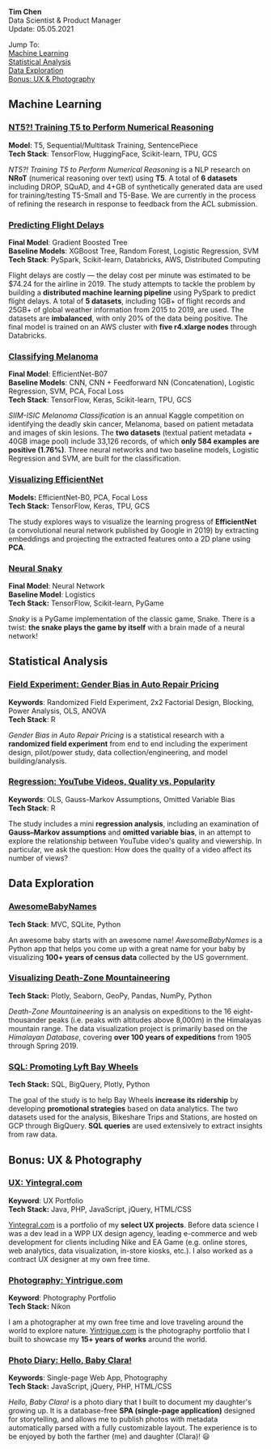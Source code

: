 **Tim Chen**  
Data Scientist & Product Manager  
Update: 05.05.2021  

Jump To:  
[Machine Learning](#machine_learning)  
[Statistical Analysis](#statistical_analysis)  
[Data Exploration](#data_exploration)  
[Bonus: UX & Photography](#others)    

<a name="machine_learning"></a>

## Machine Learning

### [NT5?! Training T5 to Perform Numerical Reasoning](./ml_nt5)  

**Model**: T5, Sequential/Multitask Training, SentencePiece  
**Tech Stack**: TensorFlow, HuggingFace, Scikit-learn, TPU, GCS      

*NT5?! Training T5 to Perform Numerical Reasoning* is a NLP research on **NRoT** (numerical reasoning over text) using **T5**. A total of **6 datasets** including DROP, SQuAD, and 4+GB of synthetically generated data are used for training/testing T5-Small and T5-Base. We are currently in the process of refining the research in response to feedback from the ACL submission.    

### [Predicting Flight Delays](./ml_flight_delays)  

**Final Model**: Gradient Boosted Tree  
**Baseline Models**: XGBoost Tree, Random Forest, Logistic Regression, SVM   
**Tech Stack**: PySpark, Scikit-learn, Databricks, AWS, Distributed Computing   

Flight delays are costly — the delay cost per minute was estimated to be $74.24 for the airline in 2019. The study attempts to tackle the problem by building a **distributed machine learning pipeline** using PySpark to predict flight delays. A total of **5 datasets**, including 1GB+ of flight records and 25GB+ of global weather information from 2015 to 2019, are used. The datasets are **imbalanced**, with only 20% of the data being positive. The final model is trained on an AWS cluster with **five r4.xlarge nodes** through Databricks.

### [Classifying Melanoma](./ml_melanoma)  

**Final Model**: EfficientNet-B07  
**Baseline Models**: CNN, CNN + Feedforward NN (Concatenation), Logistic Regression, SVM, PCA, Focal Loss  
**Tech Stack**: TensorFlow, Keras, Scikit-learn, TPU, GCS    

*SIIM-ISIC Melanoma Classification* is an annual Kaggle competition on identifying the deadly skin cancer, Melanoma, based on patient metadata and images of skin lesions. The **two datasets** (textual patient metadata + 40GB image pool) include 33,126 records, of which **only 584 examples are positive (1.76%)**. Three neural networks and two baseline models, Logistic Regression and SVM, are built for the classification.

### [Visualizing EfficientNet](./ml_visualizing_neural_net)  
**Models:** EfficientNet-B0, PCA, Focal Loss  
**Tech Stack:** TensorFlow, Keras, TPU, GCS     

The study explores ways to visualize the learning progress of **EfficientNet** (a convolutional neural network published by Google in 2019) by extracting embeddings and projecting the extracted features onto a 2D plane using **PCA**.

### [Neural Snaky](./ml_snaky) 
**Final Model**: Neural Network  
**Baseline Model**: Logistics  
**Tech Stack:** TensorFlow, Scikit-learn, PyGame     

*Snaky* is a PyGame implementation of the classic game, Snake. There is a twist: **the snake plays the game by itself** with a brain made of a neural network!  

<a name="statistical_analysis"></a>

## Statistical Analysis

### [Field Experiment: Gender Bias in Auto Repair Pricing](./st_gender_bias)  

**Keywords**: Randomized Field Experiment, 2x2 Factorial Design, Blocking, Power Analysis, OLS, ANOVA  
**Tech Stack**: R  

*Gender Bias in Auto Repair Pricing* is a statistical research with a **randomized field experiment** from end to end including the experiment design, pilot/power study, data collection/engineering, and model building/analysis. 

### [Regression: YouTube Videos, Quality vs. Popularity](./st_youtube)  

**Keywords**: OLS, Gauss-Markov Assumptions, Omitted Variable Bias  
**Tech Stack**: R

The study includes a mini **regression analysis**, including an examination of **Gauss–Markov assumptions** and **omitted variable bias**, in an attempt to explore the relationship between YouTube video's quality and viewership. In particular, we ask the question: How does the quality of a video affect its number of views?   

<a name="data_exploration"></a>

## Data Exploration  

### [AwesomeBabyNames](./py_awesome_baby_names)  
**Tech Stack**: MVC, SQLite, Python  

An awesome baby starts with an awesome name! *AwesomeBabyNames* is a Python app that helps you come up with a great name for your baby by visualizing **100+ years of census data** collected by the US government.

### [Visualizing Death-Zone Mountaineering](./py_himalayan_db)  
**Tech Stack:** Plotly, Seaborn, GeoPy, Pandas, NumPy, Python  

*Death-Zone Mountaineering* is an analysis on expeditions to the 16 eight-thousander peaks (i.e. peaks with altitudes above 8,000m) in the Himalayas mountain range. The data visualization project is primarily based on the *Himalayan Database*, covering **over 100 years of expeditions** from 1905 through Spring 2019.  

### [SQL: Promoting Lyft Bay Wheels](./py_lyft_bay_wheels)  

**Tech Stack:** SQL, BigQuery, Plotly, Python   

The goal of the study is to help Bay Wheels **increase its ridership** by developing **promotional strategies** based on data analytics. The two datasets used for the analysis, Bikeshare Trips and Stations, are hosted on GCP through BigQuery. **SQL queries** are used extensively to extract insights from raw data.  

<a name="others"></a>

## Bonus: UX & Photography

### [UX: Yintegral.com](https://yintegral.com/)  

**Keyword**: UX Portfolio  
**Tech Stack:** Java, PHP, JavaScript, jQuery, HTML/CSS  

[Yintegral.com](https://yintegral.com/) is a portfolio of my **select UX projects**. Before data science I was a dev lead in a WPP UX design agency, leading e-commerce and web development for clients including Nike and EA Game (e.g. online stores, web analytics, data visualization, in-store kiosks, etc.). I also worked as a contract UX designer at my own free time.  

### [Photography: Yintrigue.com](https://yintrigue.com/)  
**Keyword**: Photography Portfolio  
**Tech Stack:** Nikon  

I am a photographer at my own free time and love traveling around the world to explore nature. <a href="https://yintrigue.com" target="_blank">Yintrigue.com</a> is the photography portfolio that I built to showcase my **15+ years of works** around the world. 

### [Photo Diary: Hello, Baby Clara!](./sp_hello_baby_clara)  

**Keywords**: Single-page Web App, Photography  
**Tech Stack:** JavaScript, jQuery, PHP, HTML/CSS  

*Hello, Baby Clara!* is a photo diary that I built to document my daughter's growing up. It is a database-free **SPA (single-page application)** designed for storytelling, and allows me to publish photos with metadata automatically parsed with a fully customizable layout. The experience is to be enjoyed by both the farther (me) and daughter (Clara)! 😃